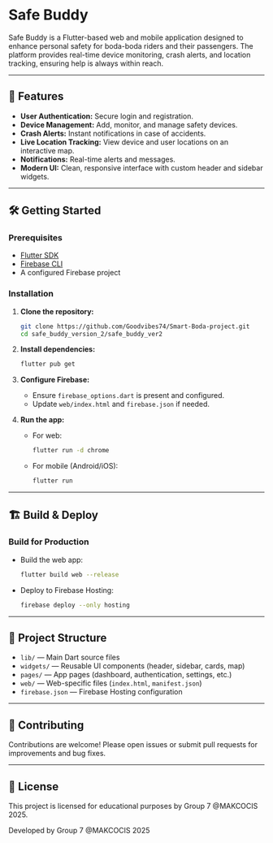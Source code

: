# Safe Buddy

Safe Buddy is a Flutter-based web and mobile application designed to enhance personal safety for boda-boda riders and their passengers. The platform provides real-time device monitoring, crash alerts, and location tracking, ensuring help is always within reach.

---

## 🚀 Features

- **User Authentication:** Secure login and registration.
- **Device Management:** Add, monitor, and manage safety devices.
- **Crash Alerts:** Instant notifications in case of accidents.
- **Live Location Tracking:** View device and user locations on an interactive map.
- **Notifications:** Real-time alerts and messages.
- **Modern UI:** Clean, responsive interface with custom header and sidebar widgets.

---

## 🛠️ Getting Started

### Prerequisites

- [Flutter SDK](https://flutter.dev/docs/get-started/install)
- [Firebase CLI](https://firebase.google.com/docs/cli)
- A configured Firebase project

### Installation

1. **Clone the repository:**
   ```sh
   git clone https://github.com/Goodvibes74/Smart-Boda-project.git
   cd safe_buddy_version_2/safe_buddy_ver2
   ```

2. **Install dependencies:**
   ```sh
   flutter pub get
   ```

3. **Configure Firebase:**
   - Ensure `firebase_options.dart` is present and configured.
   - Update `web/index.html` and `firebase.json` if needed.

4. **Run the app:**
   - For web:
     ```sh
     flutter run -d chrome
     ```
   - For mobile (Android/iOS):
     ```sh
     flutter run
     ```

---

## 🏗️ Build & Deploy

### Build for Production

- Build the web app:
  ```sh
  flutter build web --release
  ```

- Deploy to Firebase Hosting:
  ```sh
  firebase deploy --only hosting
  ```

---

## 📁 Project Structure

- `lib/` — Main Dart source files
- `widgets/` — Reusable UI components (header, sidebar, cards, map)
- `pages/` — App pages (dashboard, authentication, settings, etc.)
- `web/` — Web-specific files (`index.html`, `manifest.json`)
- `firebase.json` — Firebase Hosting configuration

---

## 🤝 Contributing

Contributions are welcome! Please open issues or submit pull requests for improvements and bug fixes.

---

## 📜 License

This project is licensed for educational purposes by Group 7 @MAKCOCIS 2025.

Developed by Group 7 @MAKCOCIS 2025
